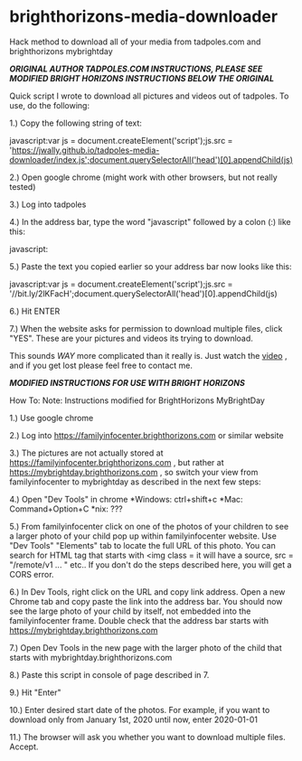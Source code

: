 # brighthorizons-media-downloader
Hack method to download all of your media from tadpoles.com and brighthorizons mybrightday

***ORIGINAL AUTHOR TADPOLES.COM INSTRUCTIONS, PLEASE SEE MODIFIED BRIGHT HORIZONS INSTRUCTIONS BELOW THE ORIGINAL***

Quick script I wrote to download all pictures and videos out of tadpoles. To use, do the following:

1.) Copy the following string of text:

javascript:var js = document.createElement('script');js.src = 'https://jwally.github.io/tadpoles-media-downloader/index.js';document.querySelectorAll('head')[0].appendChild(js)

2.) Open google chrome (might work with other browsers, but not really tested)

3.) Log into tadpoles

4.) In the address bar, type the word "javascript" followed by a colon (:) like this:

javascript:

5.) Paste the text you copied earlier so your address bar now looks like this:

javascript:var js = document.createElement('script');js.src = '//bit.ly/2lKFacH';document.querySelectorAll('head')[0].appendChild(js)

6.) Hit ENTER

7.) When the website asks for permission to download multiple files, click "YES". These are your pictures and videos its trying to download.

This sounds *WAY* more complicated than it really is.
Just watch the [video](https://www.youtube.com/watch?v=c54Zx0Dx_A4)
, and if you get lost please feel free to contact me.

***MODIFIED INSTRUCTIONS FOR USE WITH BRIGHT HORIZONS***

How To: 
Note: Instructions modified for BrightHorizons MyBrightDay
 
1.) Use google chrome

2.) Log into https://familyinfocenter.brighthorizons.com or similar website

3.) The pictures are not actually stored at https://familyinfocenter.brighthorizons.com , but rather
at https://mybrightday.brighthorizons.com , so switch your view from familyinfocenter to mybrightday
as described in the next few steps: 

4.) Open "Dev Tools" in chrome
*Windows: ctrl+shift+c
*Mac: Command+Option+C
*nix: ???

5.) From familyinfocenter click on one of the photos of your children to see a larger photo of your child pop up within familyinfocenter website.
    Use "Dev Tools" "Elements" tab to locate the full URL of this photo. You can search for HTML tag that starts with <img class = 
    it will have a source, src = "/remote/v1 ... " etc..
    If you don't do the steps described here, you will get a CORS error.

6.) In Dev Tools, right click on the URL and copy link address. Open a new Chrome tab and copy paste the link into the address bar. 
    You should now see the large photo of your child by itself, not embedded into the familyinfocenter frame. 
    Double check that the address bar starts with https://mybrightday.brighthorizons.com

7.) Open Dev Tools in the new page with the larger photo of the child that starts with mybrightday.brighthorizons.com

8.) Paste this script in console of page described in 7.

9.) Hit "Enter"

10.) Enter desired start date of the photos. For example, if you want to download only from January 1st, 2020 until now, enter 2020-01-01

11.) The browser will ask you whether you want to download multiple files. Accept. 

